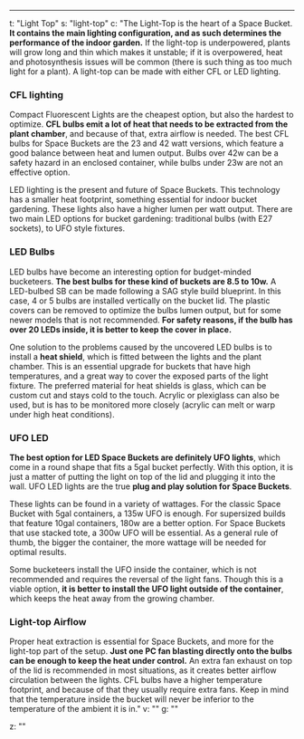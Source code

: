 ---
t: "Light Top"
s: "light-top"
c: "The Light-Top is the heart of a Space Bucket. <strong>It contains the main lighting configuration, and as such determines the performance of the indoor garden.</strong> If the light-top is underpowered, plants will grow long and thin which makes it unstable; if it is overpowered, heat and photosynthesis issues will be common (there is such thing as too much light for a plant). A light-top can be made with either CFL or LED lighting.

<h3>CFL lighting</h3>
Compact Fluorescent Lights are the cheapest option, but also the hardest to optimize. <strong>CFL bulbs emit a lot of heat that needs to be extracted from the plant chamber</strong>, and because of that, extra airflow is needed. The best CFL bulbs for Space Buckets are the 23 and 42 watt versions, which feature a good balance between heat and lumen output. Bulbs over 42w can be a safety hazard in an enclosed container, while bulbs under 23w are not an effective option.

LED lighting is the present and future of Space Buckets. This technology has a smaller heat footprint, something essential for indoor bucket gardening. These lights also have a higher lumen per watt output. There are two main LED options for bucket gardening: traditional bulbs (with E27 sockets), to UFO style fixtures.

<h3>LED Bulbs</h3>
LED bulbs have become an interesting option for budget-minded bucketeers. <strong>The best bulbs for these kind of buckets are 8.5 to 10w.</strong> A LED-bulbed SB can be made following a SAG style build blueprint. In this case, 4 or 5 bulbs are installed vertically on the bucket lid. The plastic covers can be removed to optimize the bulbs lumen output, but for some newer models that is not recommended. <strong>For safety reasons, if the bulb has over 20 LEDs inside, it is better to keep the cover in place.</strong>

One solution to the problems caused by the uncovered LED bulbs is to install a <strong>heat shield</strong>, which is fitted between the lights and the plant chamber. This is an essential upgrade for buckets that have high temperatures, and a great way to cover the exposed parts of the light fixture. The preferred material for heat shields is glass, which can be custom cut and stays cold to the touch. Acrylic or plexiglass can also be used, but is has to be monitored more closely (acrylic can melt or warp under high heat conditions).

<h3>UFO LED</h3>
<strong>The best option for LED Space Buckets are definitely UFO lights</strong>, which come in a round shape that fits a 5gal bucket perfectly. With this option, it is just a matter of putting the light on top of the lid and plugging it into the wall. UFO LED lights are the true <strong>plug and play solution for Space Buckets</strong>.

These lights can be found in a variety of wattages. For the classic Space Bucket with 5gal containers, a 135w UFO is enough. For supersized builds that feature 10gal containers, 180w are a better option. For Space Buckets that use stacked tote, a 300w UFO will be essential. As a general rule of thumb, the bigger the container, the more wattage will be needed for optimal results.

Some bucketeers install the UFO inside the container, which is not recommended and requires the reversal of the light fans. Though this is a viable option, <strong>it is better to install the UFO light outside of the container</strong>, which keeps the heat away from the growing chamber.

<h3>Light-top Airflow</h3>
Proper heat extraction is essential for Space Buckets, and more for the light-top part of the setup. <strong>Just one PC fan blasting directly onto the bulbs can be enough to keep the heat under control.</strong> An extra fan exhaust on top of the lid is recommended in most situations, as it creates better airflow circulation between the lights. CFL bulbs have a higher temperature footprint, and because of that they usually require extra fans. Keep in mind that the temperature inside the bucket will never be inferior to the temperature of the ambient it is in."
v: ""
g: ""

z: ""